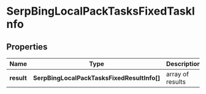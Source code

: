 # SerpBingLocalPackTasksFixedTaskInfo

## Properties

| Name | Type | Description | Notes |
|------------ | ------------- | ------------- | -------------|
**result** | **SerpBingLocalPackTasksFixedResultInfo[]** | array of results |[optional]|